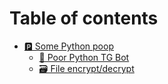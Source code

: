 # Table of contents

* [🅿 Some Python poop](README.md)
  * [🤖 Poor Python TG Bot](some-python-poop/poor-python-tg-bot.md)
  * [🗃 File encrypt/decrypt](some-python-poop/file-encrypt-decrypt.md)
